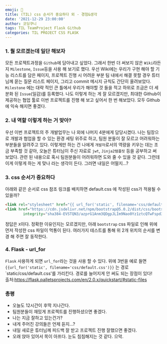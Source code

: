 ```yaml
---
emoji: 🙊
title: (TIL) css 순서가 중요하다 외 - 경험&생각
date: '2021-12-29 23:00:00'
author: 코딩쿠니
tags: TIL TeamProject Flask Github
categories: TIL PROJECT CSS FLASK
---
```


### 1. 뭘 모르겠는데 일단 해보자
모든 프로젝트과정을 `Github`에 담아내고 싶었다. 그래서 한번 더 써보지 않은 `Wiki`라든지 `Milestone`, `Issue`등을 사용 해 보기로 했다. 우선 Wiki에는 우리가 구현 해야 할 기능 리스트를 담은 페이지, 프로젝트 진행 시 어려운 부분 팀 내에서 해결 못할 경우 튜터님께 묻는 질문 리스트 페이지, 그리고 commit 메시지 규칙도 간단히 올려보았다. `Milestone` 에는 대략 적인 큰 틀에서 우리가 해야할 것 들을 적고 하위로 조금은 더 세분화 된 `Issue`(일감)를 등록했다. 나도 이렇게 하는 게 잘 모르겠지만, 최대한 Github이 제공하는 협업 툴로 이번 프로젝트를 진행 해 보고 싶어서 한 번 해보았다. 모두 Github에 익숙 해지면 좋겠다.

### 2. 내 역할 이렇게 하는 거 맞아?
우선 이번 프로젝트의 주 개발업무는 나 외에 나머지 4분에게 담당시켰다. 나는 팀장으로 개발과 협업을 할 수 있는 환경 세팅 위주로 하고, 팀원 분들이 잘 모르고 어려워하는 부분들을 알려주고 있다. 이렇게만 하는 건 나에게 `개발자`로서의 역량을 키우는 데는 조금 부족할 것 같아, 오늘은 튜터님이 주신 자료로 `jwt`, `Jinja2템플릿` 등을 공부하고 써 보았다. 관련 된 내용으로 혹시 팀원분들이 어려워하면 도와 줄 수 있을 것 같다. 그런데 이게 이렇게 하는 게 맞나 라는 생각이 든다. 그러면 내일은 어떨지...?

### 3. css 순서가 중요하다
아래와 같은 순서로 css 참조 링크를 배치하면 default.css 에 작성된 css가 적용될 수 있을까?
```html
<link rel="stylesheet" href="{{ url_for('static', filename='css/default.css') }}">
<link href="https://cdn.jsdelivr.net/npm/bootstrap@5.0.2/dist/css/bootstrap.min.css" rel="stylesheet"
        integrity="sha384-EVSTQN3/azprG1Anm3QDgpJLIm9Nao0Yz1ztcQTwFspd3yD65VohhpuuCOmLASjC" crossorigin="anonymous">
```
정답은 `X`이다. 정확한 이유인지는 모르겠지만, 아래 `bootstrap` css 파일로 인해 위에 먼저 작성한 css 파일이 먹통이 된다. 여러가지 테스트를 통해 위 2개 위치의 순서를 변경 해 주면 잘 동작한다. 

### 4. Flask - url_for
`Flask` 사용하게 되면 `url_for`라는 것을 사용 할 수 있다. 위에 3번을 예로 들면 `{{url_for('static', filename='css/default.css')}}` 는 경로 `static/css/default.css'를 가리킨다. 경로를 늘어지게 안 써도 되는 장점이 있다!   
출처:<https://flask.palletsprojects.com/en/2.0.x/quickstart/#static-files>

### 총평
* 오늘도 12시간이 후딱 지나간다.
* 팀원분들이 재밌게 프로젝트를 진행하셨으면 좋겠다.
* 나는 지금 잘하고 있는건가?
* 내게 주어진 강의들은 언제 듣지...?
* 내일 새로운 튜터님께 피드백 잘 받고 프로젝트 진행 잘했으면 좋겠다.
* 오래 앉아 있어서 목이 아프다. 눈도 침침해지는 것 같다. 으악.

```toc
```